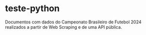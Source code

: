 # teste-python
Documentos com dados do Campeonato Brasileiro de Futebol 2024 realizados a partir de Web Scraping e de uma API pública.
